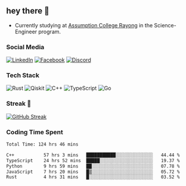 ## hey there 👋

- Currently studying at [Assumption College Rayong](https://www.acr.ac.th) in the Science-Engineer program.

### Social Media

[![LinkedIn](https://img.shields.io/badge/linkedin-%230077B5.svg?style=for-the-badge&logo=linkedin&logoColor=white)](https://www.linkedin.com/in/kiattisakbeaw/)
[![Facebook](https://img.shields.io/badge/Facebook-%231877F2.svg?style=for-the-badge&logo=Facebook&logoColor=white)](https://www.facebook.com/kiattisakbeawsanburee)
[![Discord](https://img.shields.io/badge/Discord-%235865F2.svg?style=for-the-badge&logo=discord&logoColor=white)](https://discord.gg/dgRsHb5duc)

### Tech Stack
![Rust](https://img.shields.io/badge/rust-%23000000.svg?style=for-the-badge&logo=rust&logoColor=white)
![Qiskit](https://img.shields.io/badge/Qiskit-%236929C4.svg?style=for-the-badge&logo=Qiskit&logoColor=white)
![C++](https://img.shields.io/badge/c++-%2300599C.svg?style=for-the-badge&logo=c%2B%2B&logoColor=white)
![TypeScript](https://img.shields.io/badge/typescript-%23007ACC.svg?style=for-the-badge&logo=typescript&logoColor=white)
![Go](https://img.shields.io/badge/go-%2300ADD8.svg?style=for-the-badge&logo=go&logoColor=white)


### Streak 🚀
[![GitHub Streak](https://streak-stats.demolab.com?user=beawkiattisak&theme=dark&hide_border=true)](https://git.io/streak-stats)
</div>

### Coding Time Spent
<!--START_SECTION:waka-->

```txt
Total Time: 124 hrs 46 mins

C++           57 hrs 3 mins   ███████████░░░░░░░░░░░░░░   44.44 %
TypeScript    24 hrs 52 mins  █████░░░░░░░░░░░░░░░░░░░░   19.37 %
Python        9 hrs 59 mins   ██░░░░░░░░░░░░░░░░░░░░░░░   07.78 %
JavaScript    7 hrs 20 mins   █▒░░░░░░░░░░░░░░░░░░░░░░░   05.72 %
Rust          4 hrs 31 mins   █░░░░░░░░░░░░░░░░░░░░░░░░   03.52 %
```

<!--END_SECTION:waka-->

